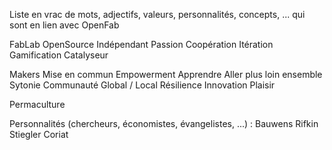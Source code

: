 Liste en vrac de mots, adjectifs, valeurs, personnalités, concepts, ... qui sont en lien avec OpenFab

FabLab
OpenSource
Indépendant
Passion
Coopération
Itération
Gamification
Catalyseur

Makers
Mise en commun
Empowerment
Apprendre
Aller plus loin ensemble
Sytonie
Communauté
Global / Local
Résilience
Innovation
Plaisir

Permaculture


Personnalités (chercheurs, économistes, évangelistes, ...) :
Bauwens
Rifkin
Stiegler
Coriat
